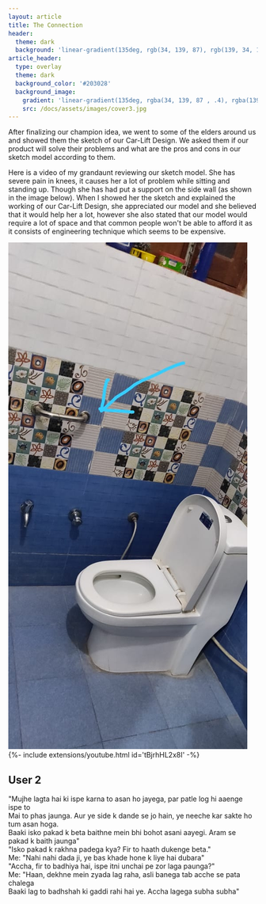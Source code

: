 ```yaml
---
layout: article
title: The Connection
header:
  theme: dark
  background: 'linear-gradient(135deg, rgb(34, 139, 87), rgb(139, 34, 139))'
article_header:
  type: overlay
  theme: dark
  background_color: '#203028'
  background_image:
    gradient: 'linear-gradient(135deg, rgba(34, 139, 87 , .4), rgba(139, 34, 139, .4))'
    src: /docs/assets/images/cover3.jpg
---
```


After finalizing our champion idea, we went to some of the elders around us and showed them the sketch of our Car-Lift Design. We asked them if our product will solve their problems and what are the pros and cons in our sketch model according to them.

Here is a video of my grandaunt reviewing our sketch model. She has severe pain in knees, it causes her a lot of problem while sitting and standing up. Though she has had put a support on the side wall (as shown in the image below). When I showed her the sketch and explained the working of our Car-Lift Design, she appreciated our model and she believed that it would help her a lot, however she also stated that our model would require a lot of space and that common people won't be able to afford it as it consists of engineering technique which seems to be expensive.

<img class="image image--lg" src="https://github.com/AayushKadam/Design-and-Innovation/blob/master/assets/images/sketches/connection.jpeg?raw=1"/>  

<div>{%- include extensions/youtube.html id='tBjrhHL2x8I' -%}</div>


## User 2
"Mujhe lagta hai ki ispe karna to asan ho jayega, par patle log hi aaenge ispe to  
Mai to phas jaunga. Aur ye side k dande se jo hain, ye neeche kar sakte ho tum asan hoga.  
Baaki isko pakad k beta baithne mein bhi bohot asani aayegi. Aram se pakad k baith jaunga"  
"Isko pakad k rakhna padega kya? Fir to haath dukenge beta."  
Me: "Nahi nahi dada ji, ye bas khade hone k liye hai dubara"  
"Accha, fir to badhiya hai, ispe itni unchai pe zor laga paunga?"  
Me: "Haan, dekhne mein zyada lag raha, asli banega tab acche se pata chalega  
Baaki lag to badhshah ki gaddi rahi hai ye. Accha lagega subha subha"  
